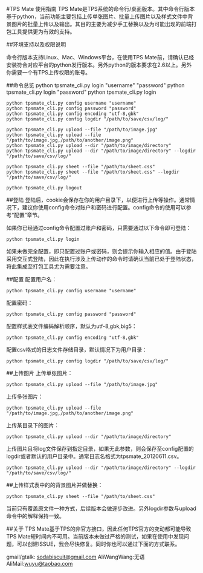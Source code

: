 #TPS Mate 使用指南
TPS Mate是TPS系统的命令行/桌面版本。其中命令行版本基于python，当前功能主要包括上传单张图片、批量上传图片以及样式文件中背景图片的批量上传以及输出。其目的主要为减少手工替换以及为可能出现的前端打包工具提供更为有效的支持。

##环境支持以及权限说明

命令行版本支持Linux、Mac、Windows平台，在使用TPS Mate前，请确认已经安装符合对应平台的python发行版本。另外python的版本要求在2.6以上。另外你需要一个有TPS上传权限的账号。

##命令总览
    python tpsmate_cli.py login "username" "password"
    python tpsmate_cli.py login "password"
    python tpsmate_cli.py login

    python tpsmate_cli.py config username "username"
    python tpsmate_cli.py config password "password"
    python tpsmate_cli.py config encoding "utf-8,gbk"
    python tpsmate_cli.py config logdir "/path/to/save/csv/log/"

    python tpsmate_cli.py upload --file "/path/to/image.jpg"
    python tpsmate_cli.py upload --file "/path/to/image.jpg,/path/to/another/image.png"
    python tpsmate_cli.py upload --dir "/path/to/image/directory"
    python tpsmate_cli.py upload --dir "/path/to/image/directory" --logdir "/path/to/save/csv/log/"

    python tpsmate_cli.py sheet --file "/path/to/sheet.css"
    python tpsmate_cli.py sheet --file "/path/to/sheet.css" --logdir "/path/to/save/csv/log/"

    python tpsmate_cli.py logout

##登陆
登陆后，cookie会保存在你的用户目录下，以便进行上传等操作。通常情况下，建议你使用config命令对账户和密码进行配置。config命令的使用可以参考“配置”章节。

如果你已经通过config命令配置过账户和密码，只需要通过以下命令即可登陆：

    python tpsmate_cli.py login
    
如果未做完全配置，即只配置过账户或密码，则会提示你输入相应的值。由于登陆采用交互式登陆，因此在执行涉及上传动作的命令时请确认当前已处于登陆状态，将此集成至打包工具尤为需要注意。

##配置
配置用户名：

    python tpsmate_cli.py config username "username"

配置密码：

    python tpsmate_cli.py config password "password"

配置样式表文件编码解析顺序，默认为utf-8,gbk,big5：

    python tpsmate_cli.py config encoding "utf-8,gbk"
    
配置csv格式的日志文件存储目录，默认情况下为用户目录：

    python tpsmate_cli.py config logdir "/path/to/save/csv/log/"

##上传图片
上传单张图片：

    python tpsmate_cli.py upload --file "/path/to/image.jpg"

上传多张图片：

    python tpsmate_cli.py upload --file "/path/to/image.jpg,/path/to/another/image.png"

上传某目录下的图片：

    python tpsmate_cli.py upload --dir "/path/to/image/directory"

上传图片且将log文件保存到指定目录，如果无此参数，则会保存至config配置的logdir或者默认的用户目录中。通常日志名格式为tpsmate_20120611.csv。

    python tpsmate_cli.py upload --dir "/path/to/image/directory" --logdir "/path/to/save/csv/log/"

##上传样式表中的的背景图片并做替换：

    python tpsmate_cli.py sheet --file "/path/to/sheet.css"

当前只有覆盖原文件一种方式，后续版本会做逐步改进。另外logdir参数与upload命令中的解释保持一致。

##关于
TPS Mate基于TPS的非官方接口，因此任何TPS官方的变动都可能导致TPS Mate短时间内不可用。当前版本未做过严格的测试，如果在使用中发现问题，可以创建ISSUE，我会尽快修复。同时你也可以通过下面的方式联系。

gmail/gtalk: sodabiscuit@gmail.com
AliWangWang:无语
AliMail:wuyu@taobao.com